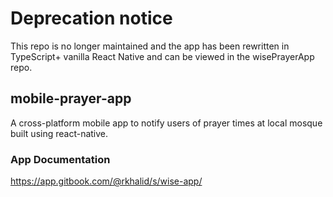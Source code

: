 
# Deprecation notice

This repo is no longer maintained and the app has been rewritten in TypeScript+ vanilla React Native and can be viewed in the wisePrayerApp repo.

## mobile-prayer-app
A cross-platform mobile app to notify users of prayer times at local mosque built using react-native.

### App Documentation
https://app.gitbook.com/@rkhalid/s/wise-app/
